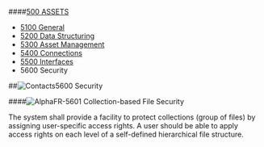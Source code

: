 ####[500 ASSETS](https://github.com/massiveart/sulu-docs/tree/master/system-requirements/500-assets "500 ASSETS")

* [5100 General](https://github.com/massiveart/sulu-docs/tree/master/system-requirements/500-assets/5100_general.md "1100 General")
* [5200 Data Structuring](https://github.com/massiveart/sulu-docs/tree/master/system-requirements/500-assets/5200_data-structuring.md "5200 Meta Information Management")
* [5300 Asset Management](https://github.com/massiveart/sulu-docs/tree/master/system-requirements/500-assets/5300_asset-management.md "5300 Asset Management")
* [5400 Connections](https://github.com/massiveart/sulu-docs/tree/master/system-requirements/500-assets/5400_connections.md "5400 Connections")
* [5500 Interfaces](https://github.com/massiveart/sulu-docs/tree/master/system-requirements/500-assets/5500_interfaces.md "5500 Interfaces")
* 5600 Security

##![Contacts](https://raw.github.com/massiveart/sulu-docs/master/system-requirements/images/assets.png)5600 Security

####![Alpha](https://raw.github.com/massiveart/sulu-docs/master/system-requirements/images/alpha.png)FR-5601 Collection-based File Security

The system shall provide a facility to protect collections (group of files) by assigning user-specific access rights. A user should be able to apply access rights on each level of a self-defined hierarchical file structure.